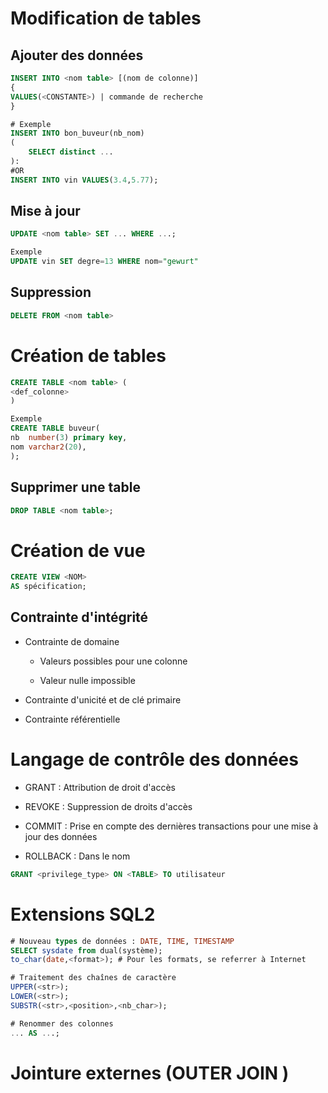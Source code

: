 # Modification de tables

## Ajouter des données

```sql
INSERT INTO <nom table> [(nom de colonne)]
{
VALUES(<CONSTANTE>) | commande de recherche
}

# Exemple
INSERT INTO bon_buveur(nb_nom)
(
	SELECT distinct ...
):
#OR 
INSERT INTO vin VALUES(3.4,5.77);
```

## Mise à jour

```sql
UPDATE <nom table> SET ... WHERE ...;

Exemple
UPDATE vin SET degre=13 WHERE nom="gewurt"
```



## Suppression

```sql
DELETE FROM <nom table>
```



# Création de tables

```sql
CREATE TABLE <nom table> (
<def_colonne>
)

Exemple
CREATE TABLE buveur(
nb	number(3) primary key,
nom varchar2(20),
);
```

## Supprimer une table

```sql
DROP TABLE <nom table>;
```

# Création de vue

```sql
CREATE VIEW <NOM>
AS spécification;
```

## Contrainte d'intégrité

* Contrainte de domaine

  * Valeurs possibles pour une colonne

  * Valeur nulle impossible

* Contrainte d'unicité et de clé primaire

* Contrainte référentielle





# Langage de contrôle des données

* GRANT : Attribution de droit d'accès

* REVOKE : Suppression de droits d'accès

* COMMIT : Prise en compte des dernières transactions pour une mise à jour des données

* ROLLBACK : Dans le nom

```sql
GRANT <privilege_type> ON <TABLE> TO utilisateur  
```

  

# Extensions SQL2

```sql
# Nouveau types de données : DATE, TIME, TIMESTAMP
SELECT sysdate from dual(système);
to_char(date,<format>); # Pour les formats, se referrer à Internet

# Traitement des chaînes de caractère
UPPER(<str>);
LOWER(<str>);
SUBSTR(<str>,<position>,<nb_char>);

# Renommer des colonnes
... AS ...;

```

# Jointure externes (OUTER JOIN )